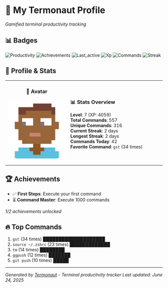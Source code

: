 # 🚀 My Termonaut Profile

*Gamified terminal productivity tracking*

## 📊 Badges

![Productivity](https://img.shields.io/badge/Productivity-80.0%25-green?style=flat-square&logo=terminal&logoColor=white) ![Achievements](https://img.shields.io/badge/Achievements-5%2F10-blue?style=flat-square&logo=terminal&logoColor=white) ![Last_active](https://img.shields.io/badge/Last+Active-6h+ago-yellow?style=flat-square&logo=terminal&logoColor=white) ![Xp](https://img.shields.io/badge/XP-Level+7+%284059%2F6400%29-green?style=flat-square&logo=terminal&logoColor=white) ![Commands](https://img.shields.io/badge/Commands-557-green?style=flat-square&logo=terminal&logoColor=white) ![Streak](https://img.shields.io/badge/Streak-2+days-red?style=flat-square&logo=terminal&logoColor=white) 

## 🎨 Profile & Stats

<table><tr>
<td width="40%" align="center">

### 👤 Avatar

![Avatar](./avatars/2d55bed6bb17f3d2f9b80d0955c8d8b1.svg)

</td>
<td width="60%">

### 📊 Stats Overview

**Level**: 7 (XP: 4059)  
**Total Commands**: 557  
**Unique Commands**: 316  
**Current Streak**: 2 days  
**Longest Streak**: 2 days  
**Commands Today**: 42  
**Favorite Command**: `gst` (34 times)  

</td>
</tr></table>

## 🏆 Achievements

- ✅ **First Steps**: Execute your first command
- ⏳ **Command Master**: Execute 1000 commands

*1/2 achievements unlocked*

## 🔥 Top Commands

1. `gst` (34 times) ████████████████████
2. `source ~/.zshrc` (23 times) █████████████
3. `tm` (14 times) ████████
4. `ggpush` (12 times) ███████
5. `git push` (10 times) █████

---

*Generated by [Termonaut](https://github.com/oiahoon/termonaut) - Terminal productivity tracker*
*Last updated: June 24, 2025*
